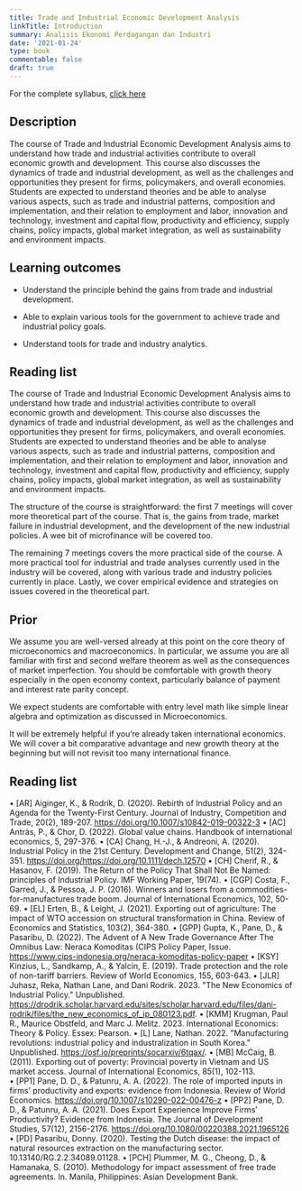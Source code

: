 ```yaml
---
title: Trade and Industrial Economic Development Analysis
linkTitle: Introduction
summary: Analisis Ekonomi Perdagangan dan Industri
date: '2021-01-24'
type: book
commentable: false
draft: true
---
```


For the complete syllabus, [click here](https://1drv.ms/b/s!AjelszXKKcmsioVKZRsXoQFn29ibWA?e=gR7WFW)

## Description

The course of Trade and Industrial Economic Development Analysis aims to understand how trade and industrial activities contribute to overall economic growth and development. This course also discusses the dynamics of trade and industrial development, as well as the challenges and opportunities they present for firms, policymakers, and overall economies. Students are expected to understand theories and be able to analyse various aspects, such as trade and industrial patterns, composition and implementation, and their relation to employment and labor, innovation and technology, investment and capital flow, productivity and efficiency, supply chains, policy impacts, global market integration, as well as sustainability and environment impacts.

## Learning outcomes

-   Understand the principle behind the gains from trade and industrial development.

-   Able to explain various tools for the government to achieve trade and industrial policy goals.

-   Understand tools for trade and industry analytics.

## Reading list

The course of Trade and Industrial Economic Development Analysis aims to understand how trade and industrial activities contribute to overall economic growth and development. This course also discusses the dynamics of trade and industrial development, as well as the challenges and opportunities they present for firms, policymakers, and overall economies. Students are expected to understand theories and be able to analyse various aspects, such as trade and industrial patterns, composition and implementation, and their relation to employment and labor, innovation and technology, investment and capital flow, productivity and efficiency, supply chains, policy impacts, global market integration, as well as sustainability and environment impacts.

The structure of the course is straightforward: the first 7 meetings will cover more theoretical part of the course. That is, the gains from trade, market failure in industrial development, and the development of the new industrial policies. A wee bit of microfinance will be covered too.

The remaining 7 meetings covers the more practical side of the course. A more practical tool for industrial and trade analyses currently used in the industry will be covered, along with various trade and industry policies currently in place. Lastly, we cover empirical evidence and strategies on issues covered in the theoretical part.

## Prior

We assume you are well-versed already at this point on the core theory of microeconomics and macroeconomics. In particular, we assume you are all familiar with first and second welfare theorem as well as the consequences of market imperfection. You should be comfortable with growth theory especially in the open economy context, particularly balance of payment and interest rate parity concept.

We expect students are comfortable with entry level math like simple linear algebra and optimization as discussed in Microeconomics.

It will be extremely helpful if you’re already taken international economics. We will cover a bit comparative advantage and new growth theory at the beginning but will not revisit too many international finance.

## Reading list

•	[AR] Aiginger, K., & Rodrik, D. (2020). Rebirth of Industrial Policy and an Agenda for the Twenty-First Century. Journal of Industry, Competition and Trade, 20(2), 189-207. https://doi.org/10.1007/s10842-019-00322-3
•	[AC] Antràs, P., & Chor, D. (2022). Global value chains. Handbook of international economics, 5, 297-376.
•	[CA] Chang, H.-J., & Andreoni, A. (2020). Industrial Policy in the 21st Century. Development and Change, 51(2), 324-351. https://doi.org/https://doi.org/10.1111/dech.12570
•	[CH] Cherif, R., & Hasanov, F. (2019). The Return of the Policy That Shall Not Be Named: principles of Industrial Policy. IMF Working Paper, 19(74).
•	[CGP] Costa, F., Garred, J., & Pessoa, J. P. (2016). Winners and losers from a commodities-for-manufactures trade boom. Journal of International Economics, 102, 50-69.
•	[EL] Erten, B., & Leight, J. (2021). Exporting out of agriculture: The impact of WTO accession on structural transformation in China. Review of Economics and Statistics, 103(2), 364-380.
•	[GPP] Gupta, K., Pane, D., & Pasaribu, D. (2022). The Advent of A New Trade Governance After The Omnibus Law: Neraca Komoditas (CIPS Policy Paper, Issue. https://www.cips-indonesia.org/neraca-komoditas-policy-paper
•	[KSY] Kinzius, L., Sandkamp, A., & Yalcin, E. (2019). Trade protection and the role of non-tariff barriers. Review of World Economics, 155, 603-643.
•	[JLR] Juhasz, Reka, Nathan Lane, and Dani Rodrik. 2023. "The New Economics of Industrial Policy." Unpublished. https://drodrik.scholar.harvard.edu/sites/scholar.harvard.edu/files/dani-rodrik/files/the_new_economics_of_ip_080123.pdf.
•	[KMM] Krugman, Paul R., Maurice Obstfeld, and Marc J. Melitz. 2023. International Economics: Theory & Policy. Essex: Pearson.
•	[L] Lane, Nathan. 2022. "Manufacturing revolutions: industrial policy and industralization in South Korea." Unpublished. https://osf.io/preprints/socarxiv/6tqax/.
•	[MB] McCaig, B. (2011). Exporting out of poverty: Provincial poverty in Vietnam and US market access. Journal of International Economics, 85(1), 102-113.	
•	[PP1] Pane, D. D., & Patunru, A. A. (2022). The role of imported inputs in firms’ productivity and exports: evidence from Indonesia. Review of World Economics. https://doi.org/10.1007/s10290-022-00476-z
•	[PP2] Pane, D. D., & Patunru, A. A. (2021). Does Export Experience Improve Firms’ Productivity? Evidence from Indonesia. The Journal of Development Studies, 57(12), 2156-2176. https://doi.org/10.1080/00220388.2021.1965126
•	[PD] Pasaribu, Donny. (2020). Testing the Dutch disease: the impact of natural resources extraction on the manufacturing sector. 10.13140/RG.2.2.34089.01128.
•	[PCH] Plummer, M. G., Cheong, D., & Hamanaka, S. (2010). Methodology for impact assessment of free trade agreements. In. Manila, Philippines: Asian Development Bank.